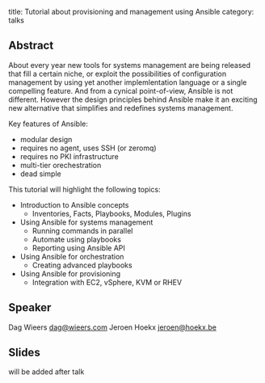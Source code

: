 title: Tutorial about provisioning and management using Ansible
category: talks

Abstract
---------
About every year new tools for systems management are being released that fill a certain niche, or exploit the possibilities of configuration management by using yet another implemlentation language or a single compelling feature. And from a cynical point-of-view, Ansible is not different. However the design principles behind Ansible make it an exciting new alternative that simplifies and redefines systems management.

Key features of Ansible:

 - modular design
 - requires no agent, uses SSH (or zeromq)
 - requires no PKI infrastructure
 - multi-tier orechestration
 - dead simple

This tutorial will highlight the following topics:

 - Introduction to Ansible concepts
   - Inventories, Facts, Playbooks, Modules, Plugins
 - Using Ansible for systems management
   - Running commands in parallel
   - Automate using playbooks
   - Reporting using Ansible API
 - Using Ansible for orchestration
   - Creating advanced playbooks
 - Using Ansible for provisioning
   - Integration with EC2, vSphere, KVM or RHEV

Speaker
-------
Dag Wieers <dag@wieers.com>
Jeroen Hoekx <jeroen@hoekx.be>

Slides
------
will be added after talk
